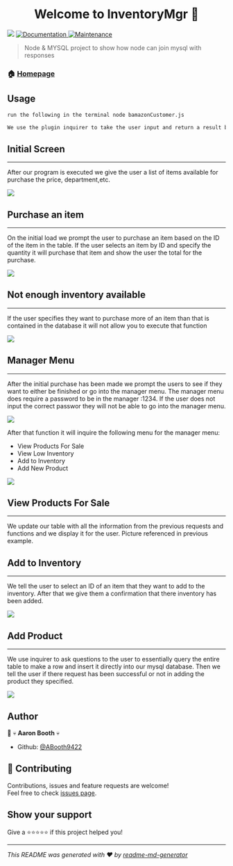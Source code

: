 <h1 align="center">Welcome to InventoryMgr 👋</h1>
<p>
  <img src="https://img.shields.io/badge/version-1.0.0-blue.svg?cacheSeconds=2592000" />
  <a href="https://github.com/ABooth9422/InventoryMgr/blob/master/README.md">
    <img alt="Documentation" src="https://img.shields.io/badge/documentation-yes-brightgreen.svg" target="_blank" />
  </a>
  <a href="https://github.com/ABooth9422/InventoryMgr/graphs/commit-activity">
    <img alt="Maintenance" src="https://img.shields.io/badge/Maintained%3F-yes-green.svg" target="_blank" />
  </a>
</p>

> Node & MYSQL project to show how node can join mysql with responses

### 🏠 [Homepage](https://abooth9422.github.io/InventoryMgr/)

## Usage


```sh
run the following in the terminal node bamazonCustomer.js

We use the plugin inquirer to take the user input and return a result based on what they user is inputting
```
## Initial Screen
---
After our program is executed we give the user a list of items available for purchase the price, department,etc.

![](images/initialload.jpg)

## Purchase an item
---
On the initial load we prompt the user to purchase an item based on the ID of the item in the table. If the user selects an item
by ID and specify the quantity it will purchase that item and show the user the total for the purchase.

![](images/purchase.jpg)

## Not enough inventory available
---
If the user specifies they want to purchase more of an item than that is contained in the database it will not allow you to execute that function

![](images/notenoughinv.jpg)

## Manager Menu
---
After the initial purchase has been made we prompt the users to see if they want to either be finished or go into the manager menu. The 
manager menu does require a password to be in the manager :1234. If the user does not input the correct passwor they will not be able to go into the manager menu.


![](images/mgrandpassword2.jpg)

After that function it will inquire the following menu for the manager menu:<br />
 <ul> <li>View Products For Sale</li>
  <li>View Low Inventory</li>
  <li>Add to Inventory </li>
  <li>Add New Product</li></ul>

  ![](images/mgrandpassword.jpg)

## View Products For Sale
---
We update our table with all the information from the previous requests and functions and we display it for the user.
Picture referenced in previous example.

## Add to Inventory
---
We tell the user to select an ID of an item that they want to add to the inventory. After that we give them a confirmation
that there inventory has been added.

![](images/addtoinv.jpg)

## Add Product
---
We use inquirer to ask questions to the user to essentially query the entire table to make a row and insert it directly into
our mysql database. Then we tell the user if there request has been successful or not in adding the product they specified.

![](images/addproduct.jpg)

## Author

👤 :skull: **Aaron Booth** :skull:

* Github: [@ABooth9422](https://github.com/ABooth9422)

## 🤝 Contributing

Contributions, issues and feature requests are welcome!<br />Feel free to check [issues page](https://github.com/ABooth9422/InventoryMgr/issues).

## Show your support

Give a ⭐️⭐️⭐️⭐️⭐️ if this project helped you!

***
_This README was generated with ❤️ by [readme-md-generator](https://github.com/kefranabg/readme-md-generator)_